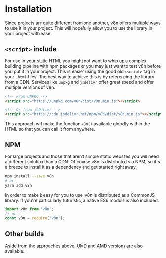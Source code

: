 # Installation

Since projects are quite different from one another, v8n offers multiple ways to
use it in your project. This will hopefully allow you to use the library in
your project with ease.

## `<script>` include

For use in your static HTML you might not want to whip up a complex building
pipeline with npm packages or you may just want to test v8n before you put it
in your project. This is easier using the good old `<script>` tag in your
`.html` files. The best way to achieve this is by referencing the library from
a CDN. Services like `unpkg` and `jsdelivr` offer great speed and offer
multiple versions of v8n.

```html
<!-- From UNPKG -->
<script src="https://unpkg.com/v8n/dist/v8n.min.js"></script>

<!-- Or from jsDelivr -->
<script src="https://cdn.jsdelivr.net/npm/v8n/dist/v8n.min.js"></script>
```

This approach will make the function `v8n()` available globally within the HTML
so that you can call it from anywhere.

## NPM

For large projects and those that aren't simple static websites you will need
a different solution than a CDN. Of course v8n is distributed via NPM, so it's
a breeze to install it as a dependency and get started right away.

```bash
npm install --save v8n
# or
yarn add v8n
```

In order to make it easy for you to use, v8n is distributed as a CommonJS
library. If you're particularly futuristic, a native ES6 module is also
included.

```js
import v8n from 'v8n';
// or
const v8n = require('v8n');
```

## Other builds

Aside from the approaches above, UMD and AMD versions are also available.
